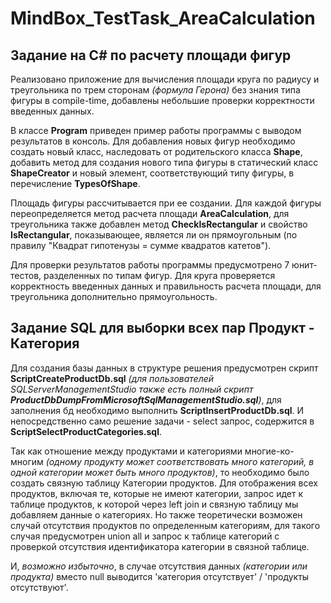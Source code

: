 # MindBox_TestTask_AreaCalculation

## Задание на C# по расчету площади фигур ##

Реализовано приложение для вычисления площади круга по радиусу и треугольника по трем сторонам _(формула Герона)_ без знания типа фигуры в compile-time,
добавлены небольшие проверки корректности введенных данных.

В классе **Program** приведен пример работы программы с выводом результатов в консоль.
Для добавления новых фигур необходимо создать новый класс, наследовать от родительского класса **Shape**, добавить метод для создания нового типа фигуры в статический класс **ShapeCreator** и новый элемент, соответствующий типу фигуры, в перечисление **TypesOfShape**.

Площадь фигуры рассчитывается при ее создании. Для каждой фигуры переопределяется метод расчета площади **AreaCalculation**, для треугольника также добавлен метод **CheckIsRectangular** и свойство **IsRectangular**, показывающее, является ли он прямоугольным (по правилу "Квадрат гипотенузы = сумме квадратов катетов").

Для проверки результатов работы программы предусмотрено 7 юнит-тестов, разделенных по типам фигур. Для круга проверяется корректность введенных данных и правильность расчета площади, для треугольника дополнительно прямоугольность.

## Задание SQL для выборки всех пар Продукт - Категория ##

Для создания базы данных в структуре решения предусмотрен скрипт **ScriptCreateProductDb.sql** _(для пользователей SQLServerManagementStudio также есть полный скрипт **ProductDbDumpFromMicrosoftSqlManagementStudio.sql**)_, для заполнения бд необходимо выполнить **ScriptInsertProductDb.sql**. И непосредственно само решение задачи - select запрос, содержится в **ScriptSelectProductCategories.sql**.

Так как отношение между продуктами и категориями многие-ко-многим _(одному продукту может соответствовать много категорий, в одной категории может быть много продуктов)_, то необходимо было создать связную таблицу Категории продуктов. Для отображения всех продуктов, включая те, которые не имеют категории, запрос идет к таблице продуктов, к которой через left join и связную таблицу мы добавляем данные о категориях. Но также теоретически возможен случай отсутствия продуктов по определенным категориям, для такого случая предусмотрен union all и запрос к таблице категорий с проверкой отсутствия идентификатора категории в связной таблице.

И, _возможно избыточно_, в случае отсутствия данных _(категории или продукта)_ вместо null выводится 'категория отсутствует' / 'продукты отсутствуют'.
